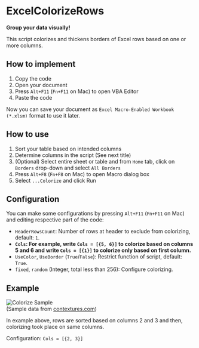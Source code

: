 # ExcelColorizeRows

**Group your data visually!**

This script colorizes and thickens borders of Excel rows based on one or more columns.


## How to implement
1. Copy the code
2. Open your document
3. Press `Alt+F11` (`Fn+F11` on Mac) to open VBA Editor
4. Paste the code

Now you can save your document as `Excel Macro-Enabled Workbook (*.xlsm)` format to use it later.


## How to use
1. Sort your table based on intended columns
2. Determine columns in the script (See next title)
3. (Optional) Select entire sheet or table and from `Home` tab, click on `Borders` drop-down and select `All Borders`
4. Press `Alt+F8` (`Fn+F8` on Mac) to open Macro dialog box
5. Select `...Colorize` and click Run


## Configuration
You can make some configurations by pressing `Alt+F11` (`Fn+F11` on Mac) and editing respective part of the code:
- `HeaderRowsCount`: Number of rows at header to exclude from colorizing, default: `1`.
- **`Cols`: For example, write `Cols = [{5, 6}]` to colorize based on columns 5 and 6 and write `Cols = [{1}]` to colorize only based on first column.**
- `UseColor`, `UseBorder` (`True`/`False`): Restrict function of script, default: `True`.
- `fixed`, `random` (Integer, total less than 256): Configure colorizing.


## Example
![Colorize Sample](https://www.alvandsoft.com/cloud123/excel_colorize.png)  
(Sample data from [contextures.com](https://www.contextures.com/xlsampledata01.html))

In example above, rows are sorted based on columns 2 and 3 and then, colorizing took place on same columns.

Configuration: `Cols = [{2, 3}]`
